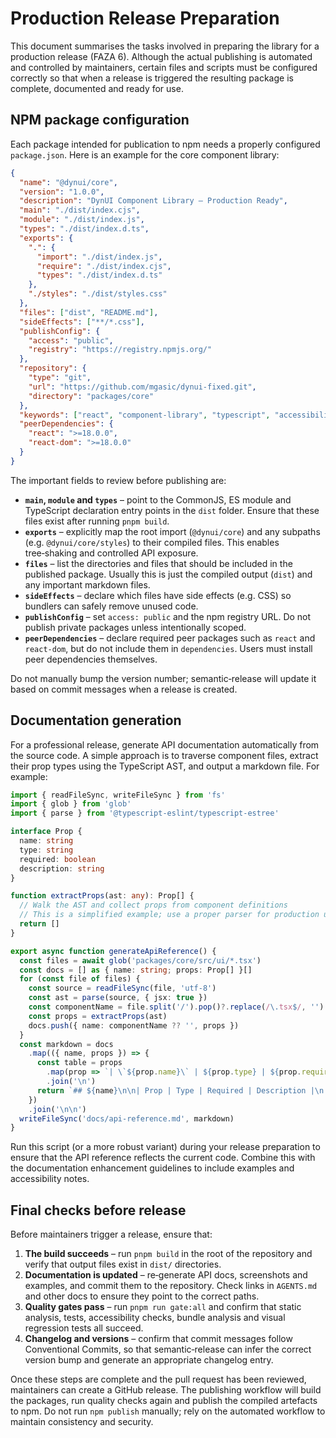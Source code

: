 # Production Release Preparation

This document summarises the tasks involved in preparing the library for a production release (FAZA 6).  Although the actual publishing is automated and controlled by maintainers, certain files and scripts must be configured correctly so that when a release is triggered the resulting package is complete, documented and ready for use.

## NPM package configuration

Each package intended for publication to npm needs a properly configured `package.json`.  Here is an example for the core component library:

```json
{
  "name": "@dynui/core",
  "version": "1.0.0",
  "description": "DynUI Component Library – Production Ready",
  "main": "./dist/index.cjs",
  "module": "./dist/index.js",
  "types": "./dist/index.d.ts",
  "exports": {
    ".": {
      "import": "./dist/index.js",
      "require": "./dist/index.cjs",
      "types": "./dist/index.d.ts"
    },
    "./styles": "./dist/styles.css"
  },
  "files": ["dist", "README.md"],
  "sideEffects": ["**/*.css"],
  "publishConfig": {
    "access": "public",
    "registry": "https://registry.npmjs.org/"
  },
  "repository": {
    "type": "git",
    "url": "https://github.com/mgasic/dynui-fixed.git",
    "directory": "packages/core"
  },
  "keywords": ["react", "component-library", "typescript", "accessibility", "design-system"],
  "peerDependencies": {
    "react": ">=18.0.0",
    "react-dom": ">=18.0.0"
  }
}
```

The important fields to review before publishing are:

* **`main`, `module` and `types`** – point to the CommonJS, ES module and TypeScript declaration entry points in the `dist` folder.  Ensure that these files exist after running `pnpm build`.
* **`exports`** – explicitly map the root import (`@dynui/core`) and any subpaths (e.g. `@dynui/core/styles`) to their compiled files.  This enables tree‑shaking and controlled API exposure.
* **`files`** – list the directories and files that should be included in the published package.  Usually this is just the compiled output (`dist`) and any important markdown files.
* **`sideEffects`** – declare which files have side effects (e.g. CSS) so bundlers can safely remove unused code.
* **`publishConfig`** – set `access: public` and the npm registry URL.  Do not publish private packages unless intentionally scoped.
* **`peerDependencies`** – declare required peer packages such as `react` and `react-dom`, but do not include them in `dependencies`.  Users must install peer dependencies themselves.

Do not manually bump the version number; semantic‑release will update it based on commit messages when a release is created.

## Documentation generation

For a professional release, generate API documentation automatically from the source code.  A simple approach is to traverse component files, extract their prop types using the TypeScript AST, and output a markdown file.  For example:

```ts
import { readFileSync, writeFileSync } from 'fs'
import { glob } from 'glob'
import { parse } from '@typescript-eslint/typescript-estree'

interface Prop {
  name: string
  type: string
  required: boolean
  description: string
}

function extractProps(ast: any): Prop[] {
  // Walk the AST and collect props from component definitions
  // This is a simplified example; use a proper parser for production use.
  return []
}

export async function generateApiReference() {
  const files = await glob('packages/core/src/ui/*.tsx')
  const docs = [] as { name: string; props: Prop[] }[]
  for (const file of files) {
    const source = readFileSync(file, 'utf-8')
    const ast = parse(source, { jsx: true })
    const componentName = file.split('/').pop()?.replace(/\.tsx$/, '')
    const props = extractProps(ast)
    docs.push({ name: componentName ?? '', props })
  }
  const markdown = docs
    .map(({ name, props }) => {
      const table = props
        .map(prop => `| \`${prop.name}\` | ${prop.type} | ${prop.required ? 'Yes' : 'No'} | ${prop.description} |`)
        .join('\n')
      return `## ${name}\n\n| Prop | Type | Required | Description |\n|-----|------|----------|-------------|\n${table}\n`
    })
    .join('\n\n')
  writeFileSync('docs/api-reference.md', markdown)
}
```

Run this script (or a more robust variant) during your release preparation to ensure that the API reference reflects the current code.  Combine this with the documentation enhancement guidelines to include examples and accessibility notes.

## Final checks before release

Before maintainers trigger a release, ensure that:

1. **The build succeeds** – run `pnpm build` in the root of the repository and verify that output files exist in `dist/` directories.
2. **Documentation is updated** – re‑generate API docs, screenshots and examples, and commit them to the repository.  Check links in `AGENTS.md` and other docs to ensure they point to the correct paths.
3. **Quality gates pass** – run `pnpm run gate:all` and confirm that static analysis, tests, accessibility checks, bundle analysis and visual regression tests all succeed.
4. **Changelog and versions** – confirm that commit messages follow Conventional Commits, so that semantic‑release can infer the correct version bump and generate an appropriate changelog entry.

Once these steps are complete and the pull request has been reviewed, maintainers can create a GitHub release.  The publishing workflow will build the packages, run quality checks again and publish the compiled artefacts to npm.  Do not run `npm publish` manually; rely on the automated workflow to maintain consistency and security.
